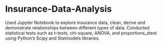 # Insurance-Data-Analysis
Used Jupyter Notebook to explore insurance data, clean, derive and demonstrate relationships between different types of data.  Conducted statistical tests such as t-tests, chi-square, ANOVA, and proportions_ztest using Python’s Scipy and Statmodels libraries.
